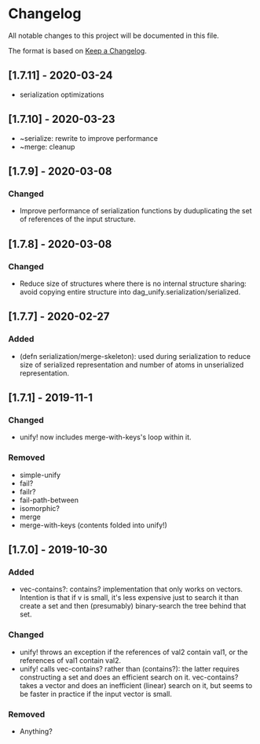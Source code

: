 # Changelog

All notable changes to this project will be documented in this file.

The format is based on [Keep a Changelog](https://keepachangelog.com/en/1.0.0/).

## [1.7.11] - 2020-03-24

- serialization optimizations

## [1.7.10] - 2020-03-23

- ~serialize: rewrite to improve performance
- ~merge: cleanup

## [1.7.9] - 2020-03-08

### Changed

- Improve performance of serialization functions by duduplicating the set of references of the input structure.

## [1.7.8] - 2020-03-08

### Changed

- Reduce size of structures where there is no internal structure sharing: avoid copying entire structure into
dag_unify.serialization/serialized.

## [1.7.7] - 2020-02-27

### Added

- (defn serialization/merge-skeleton): used during serialization to reduce size of serialized representation
and number of atoms in unserialized representation.

## [1.7.1] - 2019-11-1

### Changed

- unify! now includes merge-with-keys's loop within it.

### Removed

- simple-unify
- fail?
- failr?
- fail-path-between
- isomorphic?
- merge
- merge-with-keys (contents folded into unify!)

## [1.7.0] - 2019-10-30
### Added
- vec-contains?: contains? implementation that only works on vectors. Intention is
that if v is small, it's less expensive just to search it than create a set and then
(presumably) binary-search the tree behind that set.

### Changed
- unify! throws an exception if the references of val2 contain val1, or
the references of val1 contain val2.
- unify! calls vec-contains? rather than (contains?): the latter requires constructing
a set and does an efficient search on it. vec-contains? takes a vector and does an
inefficient (linear) search on it, but seems to be faster in practice if the input vector
is small.

### Removed
- Anything?

